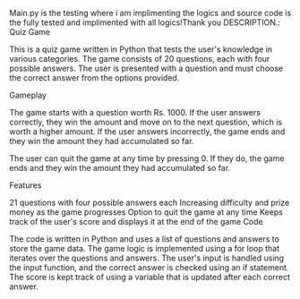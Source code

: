 Main.py is the testing where i am implimenting the logics and source code is the fully tested and implimented with all logics!Thank you
DESCRIPTION.:
Quiz Game

This is a quiz game written in Python that tests the user's knowledge in various categories. The game consists of 20 questions, each with four possible answers. The user is presented with a question and must choose the correct answer from the options provided.

Gameplay

The game starts with a question worth Rs. 1000. If the user answers correctly, they win the amount and move on to the next question, which is worth a higher amount. If the user answers incorrectly, the game ends and they win the amount they had accumulated so far.

The user can quit the game at any time by pressing 0. If they do, the game ends and they win the amount they had accumulated so far.

Features

21 questions with four possible answers each
Increasing difficulty and prize money as the game progresses
Option to quit the game at any time
Keeps track of the user's score and displays it at the end of the game
Code

The code is written in Python and uses a list of questions and answers to store the game data. The game logic is implemented using a for loop that iterates over the questions and answers. The user's input is handled using the input function, and the correct answer is checked using an if statement. The score is kept track of using a variable that is updated after each correct answer.
